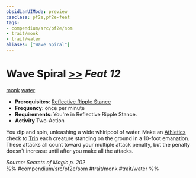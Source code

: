```yaml
---
obsidianUIMode: preview
cssclass: pf2e,pf2e-feat
tags:
- compendium/src/pf2e/som
- trait/monk
- trait/water
aliases: ["Wave Spiral"]
---
```

# Wave Spiral  [>>](rules/core-rulebook/chapter-9-playing-the-game.md#Actions "Two-Action") *Feat 12*  
[monk](rules/traits/monk.md)  [water](rules/traits/water.md)  

- **Prerequisites**: [Reflective Ripple Stance](compendium/feats/reflective-ripple-stance-som.md)
- **Frequency**: once per minute
- **Requirements**: You're in Reflective Ripple Stance.
- **Activity** Two-Action

You dip and spin, unleashing a wide whirlpool of water. Make an [Athletics](compendium/skills.md#Athletics) check to [Trip](rules/actions/trip.md) each creature standing on the ground in a 10-foot emanation. These attacks all count toward your multiple attack penalty, but the penalty doesn't increase until after you make all the attacks.

*Source: Secrets of Magic p. 202*  
%% #compendium/src/pf2e/som #trait/monk #trait/water %%